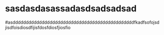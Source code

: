 # sasdasdasassadasdsadsadsad
#asddddddddddddddddddddddddddddddddddddddddddddddfkadfsofojsdjisdfoisdiosdfijisfdosfdiosfjiosfio